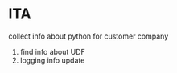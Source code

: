 # ITA

collect info about python for customer company
1) find info about UDF
2) logging info update
